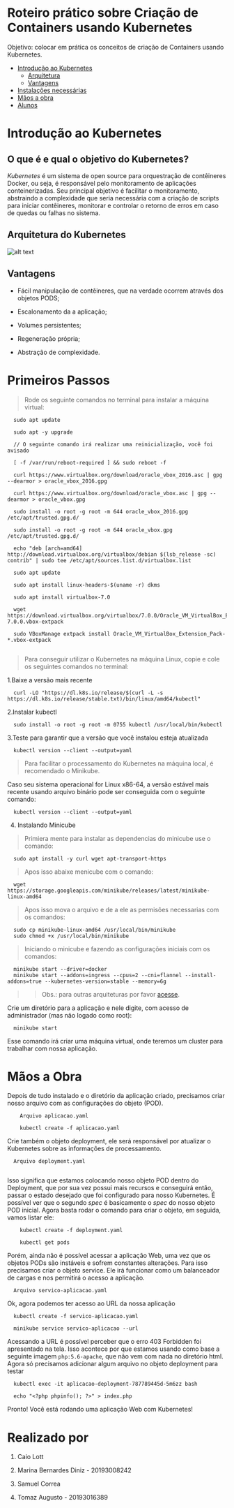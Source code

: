 # Roteiro prático sobre Criação de Containers usando Kubernetes

Objetivo: colocar em prática os conceitos de criação de Containers usando Kubernetes.

<!--ts-->   
   * [Introdução ao Kubernetes](#introdução-ao-kubernetes)
     * [Arquitetura](#arquitetura-do-kubernetes)
     * [Vantagens](#vantagens) 
   * [Instalações necessárias](#primeiros-passos)  
   * [Mãos a obra](#mãos-a-obra)  
   * [Alunos](#realizado-por)
<!--te-->



# Introdução ao Kubernetes
## O que é e qual o objetivo do Kubernetes?
*Kubernetes* é um sistema de open source para orquestração de contêineres Docker, ou seja, é responsável pelo monitoramento de aplicações conteinerizadas. Seu principal objetivo é facilitar o monitoramento, abstraindo a complexidade que seria necessária com a criação de scripts para iniciar contêineres, monitorar e controlar o retorno de erros em caso de quedas ou falhas no sistema.

## Arquitetura do Kubernetes

![alt text](https://github.com/pixel-debug/Containers-usando-Kubernetes/blob/master/imagens/arquitetura "Arquitetura")

## Vantagens

- Fácil manipulação de contêineres, que na verdade ocorrem através dos objetos PODS;

- Escalonamento da a aplicação;

- Volumes persistentes;

- Regeneração própria;

- Abstração de complexidade.

# Primeiros Passos

> Rode os seguinte comandos no terminal para instalar a máquina virtual:
```
  sudo apt update

  sudo apt -y upgrade
  
  // O seguinte comando irá realizar uma reinicialização, você foi avisado
  
  [ -f /var/run/reboot-required ] && sudo reboot -f

  curl https://www.virtualbox.org/download/oracle_vbox_2016.asc | gpg --dearmor > oracle_vbox_2016.gpg
  
  curl https://www.virtualbox.org/download/oracle_vbox.asc | gpg --dearmor > oracle_vbox.gpg

  sudo install -o root -g root -m 644 oracle_vbox_2016.gpg /etc/apt/trusted.gpg.d/
  
  sudo install -o root -g root -m 644 oracle_vbox.gpg /etc/apt/trusted.gpg.d/
  
  echo "deb [arch=amd64] http://download.virtualbox.org/virtualbox/debian $(lsb_release -sc) contrib" | sudo tee /etc/apt/sources.list.d/virtualbox.list

  sudo apt update
  
  sudo apt install linux-headers-$(uname -r) dkms
  
  sudo apt install virtualbox-7.0
  
  wget https://download.virtualbox.org/virtualbox/7.0.0/Oracle_VM_VirtualBox_Extension_Pack-7.0.0.vbox-extpack
  
  sudo VBoxManage extpack install Oracle_VM_VirtualBox_Extension_Pack-*.vbox-extpack


```

> Para conseguir utilizar o Kubernetes na máquina Linux, copie e cole os seguintes comandos no terminal:

1.Baixe a versão mais recente

``` 
  curl -LO "https://dl.k8s.io/release/$(curl -L -s https://dl.k8s.io/release/stable.txt)/bin/linux/amd64/kubectl" 

```

2.Instalar kubectl

``` 
  sudo install -o root -g root -m 0755 kubectl /usr/local/bin/kubectl 

```

3.Teste para garantir que a versão que você instalou esteja atualizada

``` 
  kubectl version --client --output=yaml  

```

> Para facilitar o processamento do Kubernetes na máquina local, é recomendado o Minikube. 

Caso seu sistema operacional for Linux x86-64, a versão estável mais recente usando arquivo binário pode ser conseguida com o seguinte comando:

``` 
  kubectl version --client --output=yaml  

```


4. Instalando Minicube

> Primiera mente para instalar as dependencias do minicube use o comando:

``` 
  sudo apt install -y curl wget apt-transport-https

``` 

> Apos isso abaixe menicube com o comando:

``` 
  wget https://storage.googleapis.com/minikube/releases/latest/minikube-linux-amd64

``` 

> Apos isso mova o arquivo e de a ele as permisões necessarias com os comandos:

``` 
  sudo cp minikube-linux-amd64 /usr/local/bin/minikube
  sudo chmod +x /usr/local/bin/minikube

``` 

> Iniciando o minicube e fazendo as configurações iniciais com os comandos:

``` 
  minikube start --driver=docker
  minikube start --addons=ingress --cpus=2 --cni=flannel --install-addons=true --kubernetes-version=stable --memory=6g

``` 

>> Obs.: para outras arquiteturas por favor [acesse](https://minikube.sigs.k8s.io/docs/start/).


Crie um diretório para a aplicação e nele digite, com acesso de administrador (mas não logado como root):

``` 
  minikube start 

``` 

Esse comando irá criar uma máquina virtual, onde teremos um cluster para trabalhar com nossa aplicação.


# Mãos a Obra
Depois de tudo instalado e o diretório da aplicação criado, precisamos criar nosso arquivo com as configurações do objeto (POD).

```	
    Arquivo aplicacao.yaml

    kubectl create -f aplicacao.yaml 

```

Crie também o objeto deployment, ele será responsável por atualizar o Kubernetes sobre as informações de processamento.

``` 
  Arquivo deployment.yaml 
  
```

Isso significa que estamos colocando nosso objeto POD dentro do Deployment, que por sua vez possui mais recursos e conseguirá então, passar o estado desejado que foi configurado para nosso Kubernetes. É possível ver que o segundo _spec_ é basicamente o _spec_ do nosso objeto POD inicial. Agora basta rodar o comando para criar o objeto, em seguida, vamos listar ele:

``` 
    kubectl create -f deployment.yaml

    kubectl get pods 
```

Porém, ainda não é possível acessar a aplicação Web, uma vez que os objetos PODs são instáveis e sofrem constantes alterações. Para isso precisamos criar o objeto service. Ele irá funcionar como um balanceador de cargas e nos permitirá o acesso a aplicação.

``` 
  Arquivo servico-aplicacao.yaml 

```

Ok, agora podemos ter acesso ao URL da nossa aplicação

``` 
  kubectl create -f servico-aplicacao.yaml

  minikube service servico-aplicacao --url
```

Acessando a URL é possível perceber que o erro 403 Forbidden foi apresentado na tela. Isso acontece por que estamos usando como base a seguinte imagem ```php:5.6-apache```, que não vem com nada no diretório html. Agora só precisamos adicionar algum arquivo no objeto deployment para testar

```
  kubectl exec -it aplicacao-deployment-787789445d-5m6zz bash

  echo "<?php phpinfo(); ?>" > index.php
```

Pronto! Você está rodando uma aplicação Web com Kubernetes!

# Realizado por
1. Caio Lott

2. Marina Bernardes Diniz - 20193008242

3. Samuel Correa

4. Tomaz Augusto - 20193016389
